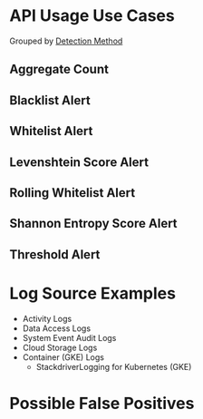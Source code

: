 # API Usage Use Cases

Grouped by [Detection Method](/Detection-Methods.md)

## Aggregate Count


## Blacklist Alert


## Whitelist Alert


## Levenshtein Score Alert


## Rolling Whitelist Alert
  

## Shannon Entropy Score Alert


## Threshold Alert


# Log Source Examples
- Activity Logs
- Data Access Logs
- System Event Audit Logs
- Cloud Storage Logs
- Container (GKE) Logs
  - StackdriverLogging for Kubernetes (GKE)

# Possible False Positives